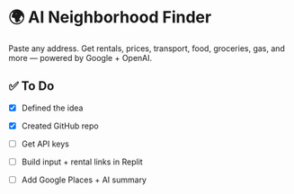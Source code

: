 # 🌍 AI Neighborhood Finder

Paste any address. Get rentals, prices, transport, food, groceries, gas, and more — powered by Google + OpenAI.

## ✅ To Do
- [x] Defined the idea
- [x] Created GitHub repo
- [ ] Get API keys
- [ ] Build input + rental links in Replit
- [ ] Add Google Places + AI summary

